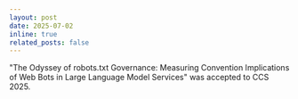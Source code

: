 ```yaml
---
layout: post
date: 2025-07-02
inline: true
related_posts: false
---
```


"The Odyssey of robots.txt Governance: Measuring Convention Implications of Web Bots in Large Language Model Services" was accepted to CCS 2025.